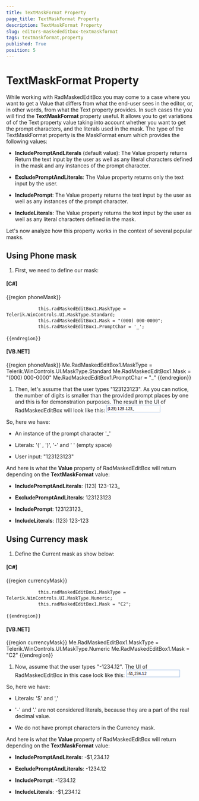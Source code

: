 ```yaml
---
title: TextMaskFormat Property
page_title: TextMaskFormat Property
description: TextMaskFormat Property
slug: editors-maskededitbox-textmaskformat
tags: textmaskformat,property
published: True
position: 5
---
```


# TextMaskFormat Property



While working with RadMaskedEditBox you may come to a case where you want to get
        a Value that differs from what the end-user sees in the editor, or, in other words,
        from what the Text property provides. In such cases the you will find the
        __TextMaskFormat__ property useful. It allows you to get variations of
        of the Text property value taking into account whether you want to get the prompt characters,
        and the literals used in the mask. The type of the TextMaskFormat property is the
        MaskFormat enum which provides the following values:
      

* __IncludePromptAndLiterals__ (default value): The Value property returns Return the text input by the user as well as any literal characters
            defined in the mask and any instances of the prompt character.
          

* __ExcludePromptAndLiterals__: The Value property returns only
            the text input by the user.
          

* __IncludePrompt__: The Value property returns the text input by the user as well as any instances of the prompt character.
          

* __IncludeLiterals__: The Value property returns the text input by the user as well as any literal characters defined in the mask.
          

Let's now analyze how this property works in the context of several popular masks.
      

## Using Phone mask

1. First, we need to define our mask:
            

#### __[C#]__

{{region phoneMask}}
	            
	            this.radMaskedEditBox1.MaskType = Telerik.WinControls.UI.MaskType.Standard;
	            this.radMaskedEditBox1.Mask = "(000) 000-0000";
	            this.radMaskedEditBox1.PromptChar = '_';
	            
	{{endregion}}



#### __[VB.NET]__

{{region phoneMask}}
	        Me.RadMaskedEditBox1.MaskType = Telerik.WinControls.UI.MaskType.Standard
	        Me.RadMaskedEditBox1.Mask = "(000) 000-0000"
	        Me.RadMaskedEditBox1.PromptChar = "_"
	{{endregion}}



1. Then, let's assume that the user types "123123123". As you can notice, the number of digits
              is smaller than the provided prompt places by one and this is for demonstration purposes.
              The result in the UI of RadMaskedEditBox will look like this:
            ![editors-maskededitbox-textmaskformat 001](images/editors-maskededitbox-textmaskformat001.png)

So, here we have:
        

* An instance of the prompt character '_'

* Literals: '(' , ')', '-' and ' ' (empty space)

* User input: "123123123"

And here is what the __Value__ property of RadMaskedEditBox will return depending on the __TextMaskFormat__ value:
        

* __IncludePromptAndLiterals__: (123) 123-123_
            

* __ExcludePromptAndLiterals__: 123123123
            

* __IncludePrompt__: 123123123_
            

* __IncludeLiterals__: (123) 123-123
            

## Using Currency mask

1. Define the Current mask as show below:
            

#### __[C#]__

{{region currencyMask}}
	            
	            this.radMaskedEditBox1.MaskType = Telerik.WinControls.UI.MaskType.Numeric;
	            this.radMaskedEditBox1.Mask = "C2";
	            
	{{endregion}}



#### __[VB.NET]__

{{region currencyMask}}
	        Me.RadMaskedEditBox1.MaskType = Telerik.WinControls.UI.MaskType.Numeric
	        Me.RadMaskedEditBox1.Mask = "C2"
	{{endregion}}



1. Now, assume that the user types "-1234.12". The UI of RadMaskedEditBox in this case
              look like this:
            ![editors-maskededitbox-textmaskformat 002](images/editors-maskededitbox-textmaskformat002.png)

So, here we have:
        

* Literals: '$' and ','

* '-' and '.' are not considered literals, because they are a part of the real decimal value.

* We do not have prompt characters in the Currency mask.

And here is what the __Value__ property of RadMaskedEditBox will return depending on the __TextMaskFormat__ value:
        

* __IncludePromptAndLiterals__: -$1,234.12
              

* __ExcludePromptAndLiterals__: -1234.12
              

* __IncludePrompt__: -1234.12
              

* __IncludeLiterals__: -$1,234.12
              

